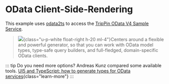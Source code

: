 # OData Client-Side-Rendering <Badgen package="odata2ts" style="float:right"/>

This example uses [odata2ts](https://odata2ts.github.io/) to access the [TripPin OData V4 Sample Service](https://www.odata.org/blog/trippin-new-odata-v4-sample-service/).
>![](/TripPinClassDiagram.jpg){class="u-p-white float-right h-20 ml-4"}Centers around a flexible and powerful generator, so that you can work with OData model types, type-safe query builders, and full-fledged, domain-specific OData clients.

::: tip Do you need more options?
Andreas Kunz compared some available tools.
[UI5 and TypeScript: how to generate types for OData services](https://blogs.sap.com/2023/04/13/ui5-and-typescript-how-to-generate-types-for-odata-services/){class="learn-more"}
:::

<script setup>
import { defineClientComponent } from 'vitepress'
const TripPin = defineClientComponent(() => {
  return import('@theme/components/Trippin.vue')
})    
</script>

<ClientOnly>  
  <TripPin/>
</ClientOnly>